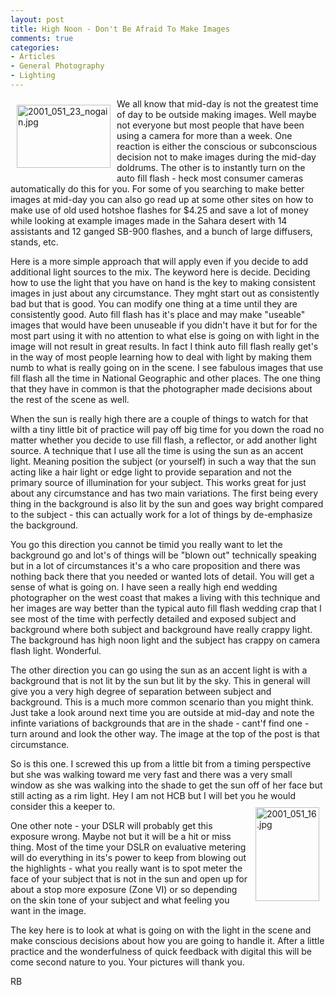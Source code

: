 ```yaml
---
layout: post
title: High Noon - Don't Be Afraid To Make Images
comments: true
categories:
- Articles
- General Photography
- Lighting
---
```

<a rel="lightbox" href="/wp-content/uploads/2009/06/2001_051_23_nogain.jpg"><img title="2001_051_23_nogain.jpg" src="/wp-content/uploads/2009/06/.thumbs/.2001_051_23_nogain.jpg" border="0" alt="2001_051_23_nogain.jpg" hspace="10" vspace="10" width="150" height="101" align="left" /></a>We all know that mid-day is not the greatest time of day to be outside making images. Well maybe not everyone but most people that have been using a camera for more than a week. One reaction is either the conscious or subconscious decision not to make images during the mid-day doldrums. The other is to instantly turn on the auto fill flash - heck most consumer cameras automatically do this for you. For some of you searching to make better images at mid-day you can also go read up at some other sites on how to make use of old used hotshoe flashes for $4.25 and save a lot of money while looking at example images made in the Sahara desert with 14 assistants and 12 ganged SB-900 flashes, and a bunch of large diffusers, stands, etc.

Here is a more simple approach that will apply even if you decide to add additional light sources to the mix. The keyword here is decide. Deciding how to use the light that you have on hand is the key to making consistent images in just about any circumstance. They mght start out as consistently bad but that is good. You can modify one thing at a time until they are consistently good. Auto fill flash has it's place and may make "useable" images that would have been unuseable if you didn't have it but for for the most part using it with no attention to what else is going on with light in the image will not result in great results. In fact I think auto fill flash really get's in the way of most people learning how to deal with light by making them numb to what is really going on in the scene. I see fabulous images that use fill flash all the time in National Geographic and other places. The one thing that they have in common is that the photographer made decisions about the rest of the scene as well.

When the sun is really high there are a couple of things to watch for that wilth a tiny little bit of practice will pay off big time for you down the road no matter whether you decide to use fill flash, a reflector, or add another light source. A technique that I use all the time is using the sun as an accent light. Meaning position the subject (or yourself) in such a way that the sun acting like a hair light or edge light to provide separation and not the primary source of illumination for your subject. This works great for just about any circumstance and has two main variations. The first being every thing in the background is also lit by the sun and goes way bright compared to the subject - this can actually work for a lot of things by de-emphasize the background.

You go this direction you cannot be timid you really want to let the background go and lot's of things will be "blown out" technically speaking but in a lot of circumstances it's a who care proposition and there was nothing back there that you needed or wanted lots of detail. You will get a sense of what is going on. I have seen a really high end wedding photographer on the west coast that makes a living with this technique and her images are way better than the typical auto fill flash wedding crap that I see most of the time with perfectly detailed and exposed subject and background where both subject and background have really crappy light. The background has high noon light and the subject has crappy on camera flash light. Wonderful.

The other direction you can go using the sun as an accent light is with a background that is not lit by the sun but lit by the sky. This in general will give you a very high degree of separation between subject and background. This is a much more common scenario than you might think. Just take a look around next time you are outside at mid-day and note the infinte variations of backgrounds that are in the shade - cant'f find one - turn around and look the other way. The image at the top of the post is that circumstance.

So is this one. I screwed this up from a little bit from a timing perspective but she was walking toward me very fast and there was a very small window as she was walking into the shade to get the sun off of her face but still acting as a rim light. Hey I am not HCB but I will bet you he would consider this a keeper to.<a rel="lightbox" href="/wp-content/uploads/2009/06/2001_051_16.jpg"><img title="2001_051_16.jpg" src="/wp-content/uploads/2009/06/.thumbs/.2001_051_16.jpg" border="0" alt="2001_051_16.jpg" hspace="10" vspace="10" width="102" height="150" align="right" /></a>

One other note - your DSLR will probably get this exposure wrong. Maybe not but it will be a hit or miss thing. Most of the time your DSLR on evaluative metering will do everything in its's power to keep from blowing out the highlights - what you really want is to spot meter the face of your subject that is not in the sun and open up for about a stop more exposure (Zone VI) or so depending on the skin tone of your subject and what feeling you want in the image.

The key here is to look at what is going on with the light in the scene and make conscious decisions about how you are going to handle it. After a little practice and the wonderfulness of quick feedback with digital this will be come second nature to you. Your pictures will thank you.

RB